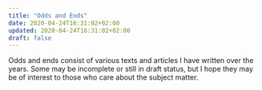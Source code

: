 ```yaml
---
title: "Odds and Ends"
date: 2020-04-24T16:31:02+02:00
updated: 2020-04-24T16:31:02+02:00
draft: false
---
```


Odds and ends consist of various texts and articles I have written over the
years. Some may be incomplete or still in draft status, but I hope they may be
of interest to those who care about the subject matter.

